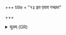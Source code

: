 +++
title = "१३ इत एवाव गच्छत"

+++
<details><summary>मूलम् (GR)</summary>

इत एवाव गच्छत-  
-उग्रा भवत माबलाः । +++(Bhatt. bhavatu (⟨ ta))+++  
ह्वयन्तु सर्वे वो देवाः  
सर्वा वो वृणतां विशः ॥
</details>